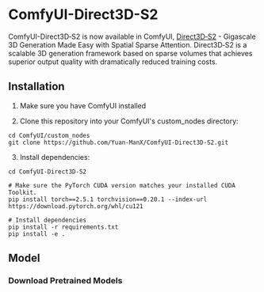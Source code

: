 # ComfyUI-Direct3D-S2

ComfyUI-Direct3D‑S2 is now available in ComfyUI, [Direct3D‑S2](https://github.com/DreamTechAI/Direct3D-S2) - Gigascale 3D Generation Made Easy with Spatial Sparse Attention. Direct3D‑S2 is a scalable 3D generation framework based on sparse volumes that achieves superior output quality with dramatically reduced training costs.



## Installation

1. Make sure you have ComfyUI installed

2. Clone this repository into your ComfyUI's custom_nodes directory:
```
cd ComfyUI/custom_nodes
git clone https://github.com/Yuan-ManX/ComfyUI-Direct3D-S2.git
```

3. Install dependencies:
```
cd ComfyUI-Direct3D-S2

# Make sure the PyTorch CUDA version matches your installed CUDA Toolkit.
pip install torch==2.5.1 torchvision==0.20.1 --index-url https://download.pytorch.org/whl/cu121

# Install dependencies
pip install -r requirements.txt
pip install -e .
```


## Model


### Download Pretrained Models
